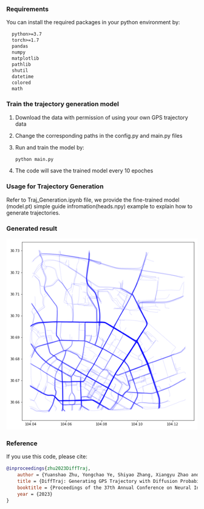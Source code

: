 ### Requirements

You can install the required packages in your python environment by:

      python>=3.7
      torch>=1.7
      pandas
      numpy
      matplotlib
      pathlib
      shutil
      datetime
      colored
      math

### Train the trajectory generation model

1. Download the data with permission of using your own GPS trajectory data

2. Change the corresponding paths in the config.py and main.py files

3. Run and train the model by:

   ```bash
   python main.py 
   ```

4. The code will save the trained model every 10 epoches

### Usage for Trajectory Generation

Refer to Traj_Generation.ipynb file, we provide the fine-trained model (model.pt) simple guide infromation(heads.npy) example to explain how to generate trajectories.

### Generated result

![Chengdu](./Chengdu_traj.png)

### Reference

If you use this code, please cite:

```bibtex
@inproceedings{zhu2023DiffTraj,
    author = {Yuanshao Zhu, Yongchao Ye, Shiyao Zhang, Xiangyu Zhao and James, J.Q. Yu},
    title = {DiffTraj: Generating GPS Trajectory with Diffusion Probabilistic Model},
    booktitle = {Proceedings of the 37th Annual Conference on Neural Information Processing Systems},
    year = {2023}
}
```
